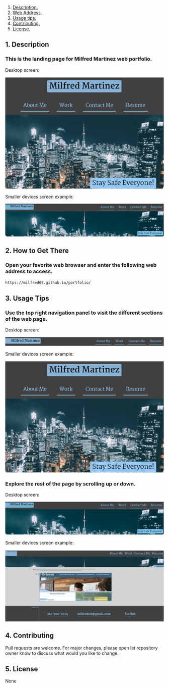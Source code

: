 1. [ Description. ](#desc)
2. [ Web Address. ](#web-address)
3. [ Usage tips. ](#usage)
4. [ Contributing. ](#contributing)
5. [ License. ](#license)


<a name="desc"></a>
## 1. Description


### This is the landing page for Milfred Martinez web portfolio.


Desktop screen:

![Top-Page-Area](./assets/images/main-page-smaller.png "Top-Page-Area")

Smaller devices screen example:

![Top-Page-Area](./assets/images/main-page.png "Top-Page-Area")

<a name="web-address"></a>
## 2. How to Get There

### Open your favorite web browser and enter the following web address to access.

```html
https://milfred08.github.io/portfolio/
```
<a name="usage"></a>
## 3. Usage Tips


### Use the top right navigation panel to visit the different sections of the web page.

Desktop screen:

![nav-menu](./assets/images/nav-manu-smaller-device.png "Navigational Menu")

Smaller devices screen example:

![nav-menu](./assets/images/main-page-smaller.png "Navigational Menu")



### Explore the rest of the page by scrolling up or down.

Desktop screen:

![body-section](./assets/images/main-page.png "Body Section")

Smaller devices screen example:

![body-section](./assets/images/navigate-website-smaller.png "Body Section")


<a name="contributing"></a>
## 4. Contributing
Pull requests are welcome. For major changes, please open let repository owner know to discuss what would you like to change.

<a name="license"></a>
## 5. License
None



